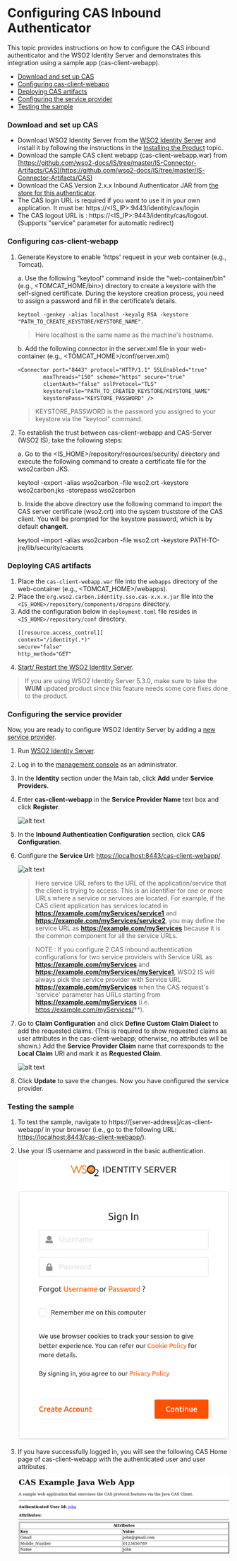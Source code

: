 # Configuring CAS Inbound Authenticator

This topic provides instructions on how to configure the CAS inbound authenticator and the WSO2 Identity Server and demonstrates this integration using a sample app (cas-client-webapp). 
 
* [Download and set up CAS](#download-and-set-up-cas)
* [Configuring cas-client-webapp](#configuring-cas-client-webapp)
* [Deploying CAS artifacts](#deploying-cas-artifacts)
* [Configuring the service provider](#configuring-the-service-provider)
* [Testing the sample](#testing-the-sample)

### Download and set up CAS

 * Download WSO2 Identity Server from the [WSO2 Identity Server](https://wso2.com/identity-and-access-management) and install it by following the 
   instructions in the [Installing the Product](https://is.docs.wso2.com/en/latest/setup/installing-the-product) topic.
 * Download the sample CAS client webapp (cas-client-webapp.war) from [https://github.com/wso2-docs/IS/tree/master/IS-Connector-Artifacts/CAS](https://github.com/wso2-docs/IS/tree/master/IS-Connector-Artifacts/CAS)
 * Download the CAS Version 2.x.x Inbound Authenticator JAR from [the store for this authenticator](https://store.wso2.com/store/assets/isconnector/details/593aac68-3139-425c-b9ca-f66a65a0917a).
 * The CAS login URL is required if you want to use it in your own application. It must be: https://<IS_IP>:9443/identity/cas/login
 * The CAS logout URL is : https://<IS_IP>:9443/identity/cas/logout. (Supports "service" parameter for automatic redirect)

 ### Configuring cas-client-webapp
 1. Generate Keystore to enable 'https' request in your web container (e.g., Tomcat).
 
     a. Use the following "keytool" command inside the "web-container/bin" (e.g., <TOMCAT_HOME/bin>) directory to 
        create a keystore with the self-signed certificate. During the keystore creation process, you need to assign 
        a password and fill in the certificate’s details.
 
        keytool -genkey -alias localhost -keyalg RSA -keystore "PATH_TO_CREATE_KEYSTORE/KEYSTORE_NAME".
       > Here localhost is the same name as the machine's hostname.
     
     b. Add the following connector in the server.xml file in your web-container (e.g., <TOMCAT_HOME>/conf/server.xml)
     
     ```` 
     <Connector port="8443" protocol="HTTP/1.1" SSLEnabled="true"
             maxThreads="150" scheme="https" secure="true"
             clientAuth="false" sslProtocol="TLS"
             keystoreFile="PATH_TO_CREATED_KEYSTORE/KEYSTORE_NAME"
             keystorePass="KEYSTORE_PASSWORD" />
     ```` 
     
       > KEYSTORE_PASSWORD is the password you assigned to your keystore via the "keytool" command.
     
 2. To establish the trust between cas-client-webapp and CAS-Server (WSO2 IS), take the following steps:
 
    a. Go to the <IS_HOME>/repository/resources/security/ directory and execute the following command to create a certificate file for the wso2carbon JKS.
       
       keytool -export -alias wso2carbon -file wso2.crt -keystore wso2carbon.jks -storepass wso2carbon
       
    b. Inside the above directory use the following command to import the CAS server certificate (wso2.crt) into the 
    system truststore of the CAS client. You will be prompted for the keystore password, which is by default 
    **changeit**.
        
       keytool -import -alias wso2carbon -file wso2.crt -keystore PATH-TO-jre/lib/security/cacerts
 
  
 ### Deploying CAS artifacts
    
   1. Place the `cas-client-webapp.war` file into the `webapps` directory of the web-container (e.g., <TOMCAT_HOME>/webapps). 
   2. Place the `org.wso2.carbon.identity.sso.cas-x.x.x.jar` file into the `<IS_HOME>/repository/components/dropins` 
   directory.
   3. Add the configuration below in `deployment.toml` file resides in `<IS_HOME>/repository/conf` directory.
       ````
       [[resource.access_control]]
       context="/identity(.*)"
       secure="false"
       http_method="GET"
       ````
   4. [Start/ Restart the WSO2 Identity Server](https://is.docs.wso2.com/en/latest/setup/running-the-product).

   
   >If you are using WSO2 Identity Server 5.3.0, make sure to take the **WUM** updated product since this 
   feature needs some core fixes done to the product.
 
 
 ### Configuring the service provider
 Now, you are ready to configure WSO2 Identity Server by adding a [new service provider](https://is.docs.wso2.com/en/latest/learn/adding-and-configuring-a-service-provider/).
 
 1. Run [WSO2 Identity Server](https://is.docs.wso2.com/en/latest/setup/running-the-product/).
 2. Log in to the [management console](https://is.docs.wso2.com/en/latest/setup/getting-started-with-the-management-console/#getting-started-with-the-management-console) as an administrator.
 3. In the **Identity** section under the Main tab, click **Add** under **Service Providers**.
 4. Enter **cas-client-webapp** in the **Service Provider Name** text box and click **Register**.
 
    ![alt text](images/image4.png)
    
 5. In the **Inbound Authentication Configuration** section, click **CAS Configuration**.
 6. Configure the **Service Url**: [https://localhost:8443/cas-client-webapp/](https://localhost:8443/cas-client-webapp/). 
 
    ![alt text](images/image3.png)
    
    >Here service URL refers to the URL of the application/service that the client is trying to access. 
    This is an identifier for one or more URLs where a service or services are located. For example, if the CAS client application has services
    located in **https://example.com/myServices/service1** and **https://example.com/myServices/service2**, you may define
    the service URL as **https://example.com/myServices** because it is the common component for all the service URLs.
    
    >NOTE : If you configure 2 CAS inbound authentication configurations for two service providers with Service URL as 
    **https://example.com/myServices** and **https://example.com/myServices/myService1**, WSO2 IS will always pick the 
    service provider with Service URL **https://example.com/myServices** when the CAS request's 'service' parameter has URLs
    starting from **https://example.com/myServices** (i.e. https://example.com/myServices/**).
                  
    
 7. Go to **Claim Configuration** and click **Define Custom Claim Dialect** to add the requested claims. (This is 
 required to show requested claims as user attributes in the cas-client-webapp; otherwise, no attributes will be 
 shown.) Add the **Service Provider Claim** name that corresponds to the **Local Claim** URI and mark it as **Requested 
 Claim**.
    
    ![alt text](images/image2.png)
    
 8. Click **Update** to save the changes. Now you have configured the service provider.
 
 ### Testing the sample
 
 1. To test the sample, navigate to https://[server-address]/cas-client-webapp/ in your browser (i.e., go to the 
 following URL: [https://localhost:8443/cas-client-webapp/](https://localhost:8443/cas-client-webapp/)).
 2. Use your IS username and password in the basic authentication.
    
    ![alt text](images/image1.png)
    
 3. If you have successfully logged in, you will see the following CAS Home page of cas-client-webapp with the authenticated user and user attributes.
    
    ![alt text](images/image5.png)